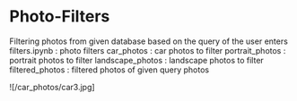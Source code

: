 # Photo-Filters
Filtering photos from given database based on the query of the user enters
filters.ipynb : photo filters 
car_photos : car photos to filter
portrait_photos : portrait photos to filter
landscape_photos : landscape photos to filter
filtered_photos : filtered photos of given query photos 

![/car_photos/car3.jpg]
